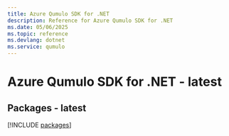 ```yaml
---
title: Azure Qumulo SDK for .NET
description: Reference for Azure Qumulo SDK for .NET
ms.date: 05/06/2025
ms.topic: reference
ms.devlang: dotnet
ms.service: qumulo
---
```

# Azure Qumulo SDK for .NET - latest
## Packages - latest
[!INCLUDE [packages](qumulo-index.md)]